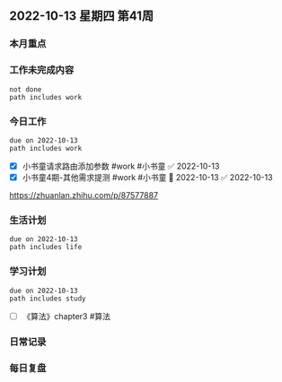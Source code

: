
##  2022-10-13 星期四 第41周 

### 本月重点

### 工作未完成内容
```tasks
not done
path includes work
```


### 今日工作


```tasks
due on 2022-10-13
path includes work
```
- [x] 小书童请求路由添加参数 #work #小书童 ✅ 2022-10-13
- [x] 小书童4期-其他需求提测 #work #小书童 📅 2022-10-13 ✅ 2022-10-13

https://zhuanlan.zhihu.com/p/87577887




### 生活计划
```tasks
due on 2022-10-13
path includes life
```


### 学习计划
```tasks
due on 2022-10-13
path includes study
```
- [ ] 《算法》chapter3 #算法

### 日常记录




### 每日复盘




